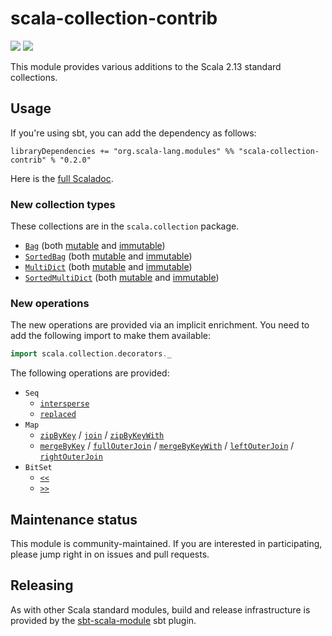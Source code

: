 # scala-collection-contrib

[<img src="https://travis-ci.org/scala/scala-collection-contrib.svg?branch=master"/>](https://travis-ci.org/scala/scala-collection-contrib)
[<img src="https://img.shields.io/maven-central/v/org.scala-lang.modules/scala-collection-contrib_2.13.svg?label=scala+2.13"/>](http://search.maven.org/#search%7Cga%7C1%7Cg%3Aorg.scala-lang.modules%20a%3Ascala-collection-contrib_2.13)

This module provides various additions to the Scala 2.13 standard collections.

## Usage

If you're using sbt, you can add the dependency as follows:

```
libraryDependencies += "org.scala-lang.modules" %% "scala-collection-contrib" % "0.2.0"
```

Here is the [full Scaladoc](https://static.javadoc.io/org.scala-lang.modules/scala-collection-contrib_2.13/0.2.0/scala/collection/index.html).

### New collection types

These collections are in the `scala.collection` package.

- [`Bag`](https://static.javadoc.io/org.scala-lang.modules/scala-collection-contrib_2.13/0.2.0/scala/collection/Bag.html) (both [mutable](https://static.javadoc.io/org.scala-lang.modules/scala-collection-contrib_2.13/0.2.0/scala/collection/mutable/Bag.html) and [immutable](https://static.javadoc.io/org.scala-lang.modules/scala-collection-contrib_2.13/0.2.0/scala/collection/immutable/Bag.html))
- [`SortedBag`](https://static.javadoc.io/org.scala-lang.modules/scala-collection-contrib_2.13/0.2.0/scala/collection/SortedBag.html) (both [mutable](https://static.javadoc.io/org.scala-lang.modules/scala-collection-contrib_2.13/0.2.0/scala/collection/mutable/SortedBag.html) and [immutable](https://static.javadoc.io/org.scala-lang.modules/scala-collection-contrib_2.13/0.2.0/scala/collection/immutable/SortedBag.html))
- [`MultiDict`](https://static.javadoc.io/org.scala-lang.modules/scala-collection-contrib_2.13/0.2.0/scala/collection/MultiDict.html) (both [mutable](https://static.javadoc.io/org.scala-lang.modules/scala-collection-contrib_2.13/0.2.0/scala/collection/mutable/MultiDict.html) and [immutable](https://static.javadoc.io/org.scala-lang.modules/scala-collection-contrib_2.13/0.2.0/scala/collection/immutable/MultiDict.html))
- [`SortedMultiDict`](https://static.javadoc.io/org.scala-lang.modules/scala-collection-contrib_2.13/0.2.0/scala/collection/SortedMultiDict.html) (both [mutable](https://static.javadoc.io/org.scala-lang.modules/scala-collection-contrib_2.13/0.2.0/scala/collection/mutable/SortedMultiDict.html) and [immutable](https://static.javadoc.io/org.scala-lang.modules/scala-collection-contrib_2.13/0.2.0/scala/collection/immutable/SortedMultiDict.html))

### New operations

The new operations are provided via an implicit enrichment. You need to add the following
import to make them available:

```scala
import scala.collection.decorators._
```

The following operations are provided:

- `Seq`
    - [`intersperse`](https://static.javadoc.io/org.scala-lang.modules/scala-collection-contrib_2.13/0.2.0/scala/collection/decorators/SeqDecorator.html#intersperse[B>:SeqDecorator.this.seq.A,That]\(start:B,sep:B,end:B\)\(implicitbf:scala.collection.BuildFrom[C,B,That]\):That)
    - [`replaced`](https://static.javadoc.io/org.scala-lang.modules/scala-collection-contrib_2.13/0.2.0/scala/collection/decorators/SeqDecorator.html#replaced[B>:SeqDecorator.this.seq.A,That]\(elem:B,replacement:B\)\(implicitbf:scala.collection.BuildFrom[C,B,That]\):That)
- `Map`
    - [`zipByKey`](https://static.javadoc.io/org.scala-lang.modules/scala-collection-contrib_2.13/0.2.0/scala/collection/decorators/MapDecorator.html#zipByKey[W,That]\(other:scala.collection.Map[MapDecorator.this.map.K,W]\)\(implicitbf:scala.collection.BuildFrom[C,\(MapDecorator.this.map.K,\(MapDecorator.this.map.V,W\)\),That]\):That) / [`join`](https://static.javadoc.io/org.scala-lang.modules/scala-collection-contrib_2.13/0.2.0/scala/collection/decorators/MapDecorator.html#join[W,That]\(other:scala.collection.Map[MapDecorator.this.map.K,W]\)\(implicitbf:scala.collection.BuildFrom[C,\(MapDecorator.this.map.K,\(MapDecorator.this.map.V,W\)\),That]\):That) / [`zipByKeyWith`](https://static.javadoc.io/org.scala-lang.modules/scala-collection-contrib_2.13/0.2.0/scala/collection/decorators/MapDecorator.html#zipByKeyWith[W,X,That]\(other:scala.collection.Map[MapDecorator.this.map.K,W]\)\(f:\(MapDecorator.this.map.V,W\)=>X\)\(implicitbf:scala.collection.BuildFrom[C,\(MapDecorator.this.map.K,X\),That]\):That)
    - [`mergeByKey`](https://static.javadoc.io/org.scala-lang.modules/scala-collection-contrib_2.13/0.2.0/scala/collection/decorators/MapDecorator.html#mergeByKey[W,That]\(other:scala.collection.Map[MapDecorator.this.map.K,W]\)\(implicitbf:scala.collection.BuildFrom[C,\(MapDecorator.this.map.K,\(Option[MapDecorator.this.map.V],Option[W]\)\),That]\):That) / [`fullOuterJoin`](https://static.javadoc.io/org.scala-lang.modules/scala-collection-contrib_2.13/0.2.0/scala/collection/decorators/MapDecorator.html#fullOuterJoin[W,That]\(other:scala.collection.Map[MapDecorator.this.map.K,W]\)\(implicitbf:scala.collection.BuildFrom[C,\(MapDecorator.this.map.K,\(Option[MapDecorator.this.map.V],Option[W]\)\),That]\):That) / [`mergeByKeyWith`](https://static.javadoc.io/org.scala-lang.modules/scala-collection-contrib_2.13/0.2.0/scala/collection/decorators/MapDecorator.html#mergeByKeyWith[W,X,That]\(other:scala.collection.Map[MapDecorator.this.map.K,W]\)\(f:PartialFunction[\(Option[MapDecorator.this.map.V],Option[W]\),X]\)\(implicitbf:scala.collection.BuildFrom[C,\(MapDecorator.this.map.K,X\),That]\):That) / [`leftOuterJoin`](https://static.javadoc.io/org.scala-lang.modules/scala-collection-contrib_2.13/0.2.0/scala/collection/decorators/MapDecorator.html#leftOuterJoin[W,That]\(other:scala.collection.Map[MapDecorator.this.map.K,W]\)\(implicitbf:scala.collection.BuildFrom[C,\(MapDecorator.this.map.K,\(MapDecorator.this.map.V,Option[W]\)\),That]\):That) / [`rightOuterJoin`](https://static.javadoc.io/org.scala-lang.modules/scala-collection-contrib_2.13/0.2.0/scala/collection/decorators/MapDecorator.html#rightOuterJoin[W,That]\(other:scala.collection.Map[MapDecorator.this.map.K,W]\)\(implicitbf:scala.collection.BuildFrom[C,\(MapDecorator.this.map.K,\(Option[MapDecorator.this.map.V],W\)\),That]\):That)
- `BitSet`
    - [`<<`](https://static.javadoc.io/org.scala-lang.modules/scala-collection-contrib_2.13/0.2.0/scala/collection/decorators/BitSetDecorator.html)
    - [`>>`](https://static.javadoc.io/org.scala-lang.modules/scala-collection-contrib_2.13/0.2.0/scala/collection/decorators/BitSetDecorator.html)

## Maintenance status

This module is community-maintained.  If you are interested in
participating, please jump right in on issues and pull requests.

## Releasing

As with other Scala standard modules, build and release infrastructure
is provided by the
[sbt-scala-module](https://github.com/scala/sbt-scala-module/) sbt
plugin.
